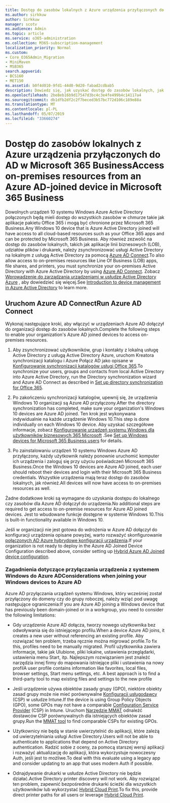 ```yaml
---
title: Dostęp do zasobów lokalnych z Azure urządzenia przyłączonych do AD w Microsoft 365 Business
ms.author: sirkkuw
author: Sirkkuw
manager: scotv
ms.audience: Admin
ms.topic: article
ms.service: o365-administration
ms.collection: M365-subscription-management
localization_priority: Normal
ms.custom:
- Core_O365Admin_Migration
- MiniMaven
- MSB365
search.appverid:
- BCS160
- MET150
ms.assetid: b0f4d010-9fd1-44d0-9d20-fabad2cdbab5
description: Dowiedz się, jak uzyskać dostęp do zasobów lokalnych, jak linia biznesowych aplikacji, udziałów plików i drukarek z usługi Active Directory Azure dołączył do urządzenia systemu Windows 10.
ms.openlocfilehash: 2be8eb16b9d17547d3bc4c3e4fe499b4c14117a4
ms.sourcegitcommit: db1dfb2df2c2f7beced3b57bc772d106c189e88a
ms.translationtype: MT
ms.contentlocale: pl-PL
ms.lasthandoff: 05/07/2019
ms.locfileid: "33660274"
---
```

# <a name="access-on-premises-resources-from-an-azure-ad-joined-device-in-microsoft-365-business"></a><span data-ttu-id="5aa1f-103">Dostęp do zasobów lokalnych z Azure urządzenia przyłączonych do AD w Microsoft 365 Business</span><span class="sxs-lookup"><span data-stu-id="5aa1f-103">Access on-premises resources from an Azure AD-joined device in Microsoft 365 Business</span></span>

<span data-ttu-id="5aa1f-104">Dowolnych urządzeń 10 systemu Windows Azure Active Directory połączonych będą mieli dostęp do wszystkich zasobów w chmurze takie jak aplikacje pakietu Office 365 i mogą być chronione przez Microsoft 365 Business.</span><span class="sxs-lookup"><span data-stu-id="5aa1f-104">Any Windows 10 device that is Azure Active Directory joined will have access to all cloud-based resources such as your Office 365 apps and can be protected by Microsoft 365 Business.</span></span> <span data-ttu-id="5aa1f-105">Aby również zezwolić na dostęp do zasobów lokalnych, takich jak aplikacje linii biznesowych (LOB), udziałów plików i drukarek, należy zsynchronizować usługi Active Directory na lokalnym z usługą Active Directory za pomocą [Azure AD Connect](https://docs.microsoft.com/en-us/azure/active-directory/connect/active-directory-aadconnect).</span><span class="sxs-lookup"><span data-stu-id="5aa1f-105">To also allow access to on-premises resources like Line Of Business (LOB) apps, file shares, and printers, you must synchronize your on-premises Active Directory with Azure Active Directory by using [Azure AD Connect](https://docs.microsoft.com/en-us/azure/active-directory/connect/active-directory-aadconnect).</span></span> <span data-ttu-id="5aa1f-106">Zobacz [Wprowadzenie do zarządzania urządzeniami w usłudze Active Directory Azure](https://docs.microsoft.com/en-us/azure/active-directory/device-management-introduction) , aby dowiedzieć się więcej.</span><span class="sxs-lookup"><span data-stu-id="5aa1f-106">See [Introduction to device management in Azure Active Directory](https://docs.microsoft.com/en-us/azure/active-directory/device-management-introduction) to learn more.</span></span> 
  
## <a name="run-azure-ad-connect"></a><span data-ttu-id="5aa1f-107">Uruchom Azure AD Connect</span><span class="sxs-lookup"><span data-stu-id="5aa1f-107">Run Azure AD Connect</span></span>

<span data-ttu-id="5aa1f-108">Wykonaj następujące kroki, aby włączyć w urządzeniach Azure AD dołączył do organizacji dostęp do zasobów lokalnych.</span><span class="sxs-lookup"><span data-stu-id="5aa1f-108">Complete the following steps to enable your organization's Azure AD joined devices to access on-premises resources.</span></span>
  
1. <span data-ttu-id="5aa1f-109">Aby zsynchronizować użytkowników, grup i kontakty z lokalną usługę Active Directory z usługą Active Directory Azure, uruchom Kreatora synchronizacji katalogu i Azure Połącz AD jako opisane w [Konfigurowanie synchronizacji katalogów usługi Office 365](https://support.office.com/article/1b3b5318-6977-42ed-b5c7-96fa74b08846).</span><span class="sxs-lookup"><span data-stu-id="5aa1f-109">To synchronize your users, groups and contacts from local Active Directory into Azure Active Directory, run the Directory synchronization wizard and Azure AD Connect as described in [Set up directory synchronization for Office 365](https://support.office.com/article/1b3b5318-6977-42ed-b5c7-96fa74b08846).</span></span>
    
2. <span data-ttu-id="5aa1f-110">Po zakończeniu synchronizacji katalogów, upewnij się, że urządzenia Windows 10 organizacji są Azure AD przyłączony.</span><span class="sxs-lookup"><span data-stu-id="5aa1f-110">After the directory synchronization has completed, make sure your organization's Windows 10 devices are Azure AD joined.</span></span> <span data-ttu-id="5aa1f-111">Ten krok jest wykonywana indywidualnie na każde urządzenie Windows 10.</span><span class="sxs-lookup"><span data-stu-id="5aa1f-111">This step is done individually on each Windows 10 device.</span></span> <span data-ttu-id="5aa1f-112">Aby uzyskać szczegółowe informacje, zobacz [Konfigurowanie urządzeń systemu Windows dla użytkowników biznesowych 365 Microsoft](set-up-windows-devices.md) .</span><span class="sxs-lookup"><span data-stu-id="5aa1f-112">See [Set up Windows devices for Microsoft 365 Business users](set-up-windows-devices.md) for details.</span></span> 
    
3. <span data-ttu-id="5aa1f-113">Po zainstalowaniu urządzeń 10 systemu Windows Azure AD przyłączony, każdy użytkownik należy ponownie uruchomić komputer ich urządzenia i zaloguj się przy użyciu poświadczeń Microsoft 365 Business.</span><span class="sxs-lookup"><span data-stu-id="5aa1f-113">Once the Windows 10 devices are Azure AD joined, each user should reboot their devices and login with their Microsoft 365 Business credentials.</span></span> <span data-ttu-id="5aa1f-114">Wszystkie urządzenia mają teraz dostęp do zasobów lokalnych, jak również.</span><span class="sxs-lookup"><span data-stu-id="5aa1f-114">All devices will now have access to on-premises resources as well.</span></span>
    
<span data-ttu-id="5aa1f-115">Żadne dodatkowe kroki są wymagane do uzyskania dostępu do lokalnego czy zasobów dla Azure AD dołączył do urządzenia.</span><span class="sxs-lookup"><span data-stu-id="5aa1f-115">No additional steps are required to get access to on-premise resources for Azure AD joined devices.</span></span> <span data-ttu-id="5aa1f-116">Jest to wbudowane funkcje dostępne w systemie Windows 10.</span><span class="sxs-lookup"><span data-stu-id="5aa1f-116">This is built-in functionality available in Windows 10.</span></span> 
  
<span data-ttu-id="5aa1f-117">Jeśli w organizacji nie jest gotowa do wdrożenia w Azure AD dołączył do konfiguracji urządzenia opisane powyżej, warto rozważyć skonfigurowanie [połączonych AD Azure hybrydowe konfiguracji urządzenia](manage-windows-devices.md).</span><span class="sxs-lookup"><span data-stu-id="5aa1f-117">If your organization is not ready to deploy in the Azure AD Joined Device Configuration described above, consider setting up [Hybrid Azure AD Joined device configuration](manage-windows-devices.md).</span></span>
  
### <a name="considerations-when-joining-your-windows-devices-to-azure-ad"></a><span data-ttu-id="5aa1f-118">Zagadnienia dotyczące przyłączania urządzenia z systemem Windows do Azure AD</span><span class="sxs-lookup"><span data-stu-id="5aa1f-118">Considerations when joining your Windows devices to Azure AD</span></span>

<span data-ttu-id="5aa1f-119">Azure AD przyłączania urządzeń systemu Windows, który wcześniej został przyłączony do domeny czy do grupy roboczej, należy wziąć pod uwagę następujące ograniczenia:</span><span class="sxs-lookup"><span data-stu-id="5aa1f-119">If you are Azure AD joining a Windows device that has previously been domain-joined or in a workgroup, you need to consider the following limitations:</span></span>
  
- <span data-ttu-id="5aa1f-120">Gdy urządzenie Azure AD dołącza, tworzy nowego użytkownika bez odwoływania się do istniejącego profilu.</span><span class="sxs-lookup"><span data-stu-id="5aa1f-120">When a device Azure AD joins, it creates a new user without referencing an existing profile.</span></span> <span data-ttu-id="5aa1f-121">Aby rozwiązać ten problem, trzeba ręcznie można migrować profile.</span><span class="sxs-lookup"><span data-stu-id="5aa1f-121">To fix this, profiles need to be manually migrated.</span></span> <span data-ttu-id="5aa1f-122">Profil użytkownika zawiera informacje, takie jak Ulubione, pliki lokalne, ustawienia przeglądarki, ustawienia menu Start, itp. Najlepszym rozwiązaniem jest znaleźć narzędzia innej firmy do mapowania istniejące pliki i ustawienia na nowy profil</span><span class="sxs-lookup"><span data-stu-id="5aa1f-122">A user profile contains information like favorites, local files, browser settings, Start menu settings, etc. A best approach is to find a third-party tool to map existing files and settings to the new profile</span></span>

- <span data-ttu-id="5aa1f-123">Jeśli urządzenie używa obiektów zasady grupy (GPO), niektóre obiekty zasad grupy może nie mieć porównywalne [Konfiguracji usługodawcy](https://docs.microsoft.com/windows/configuration/provisioning-packages/how-it-pros-can-use-configuration-service-providers) (CSP) w usłudze Intune.</span><span class="sxs-lookup"><span data-stu-id="5aa1f-123">If the device is using Group Policy Objects (GPO), some GPOs may not have a comparable [Configuration Service Provider](https://docs.microsoft.com/windows/configuration/provisioning-packages/how-it-pros-can-use-configuration-service-providers) (CSP) in Intune.</span></span> <span data-ttu-id="5aa1f-124">Uruchom [Narzędzie MMAT](https://www.microsoft.com/download/details.aspx?id=45520) odnaleźć dostawców CSP porównywalnych dla istniejących obiektów zasad grupy.</span><span class="sxs-lookup"><span data-stu-id="5aa1f-124">Run the [MMAT tool](https://www.microsoft.com/download/details.aspx?id=45520) to find comparable CSPs for existing GPOs.</span></span>

- <span data-ttu-id="5aa1f-125">Użytkownicy nie będą w stanie uwierzytelnić do aplikacji, które zależą od uwierzytelniania usługi Active Directory.</span><span class="sxs-lookup"><span data-stu-id="5aa1f-125">Users will not be able to authenticate to applications that depend on Active Directory authentication.</span></span> <span data-ttu-id="5aa1f-126">Radzić sobie z oceny, za pomocą starszej wersji aplikacji i rozważyć aktualizację do aplikacji, która wykorzystuje nowoczesny Auth, jeśli jest to możliwe.</span><span class="sxs-lookup"><span data-stu-id="5aa1f-126">To deal with this evaluate using a legacy app and consider updating to an app that uses modern Auth if possible.</span></span>

- <span data-ttu-id="5aa1f-127">Odnajdywanie drukarki w usłudze Active Directory nie będzie działać.</span><span class="sxs-lookup"><span data-stu-id="5aa1f-127">Active Directory printer discovery will not work.</span></span> <span data-ttu-id="5aa1f-128">Aby rozwiązać ten problem, zapewnić bezpośrednie drukarki ścieżki dla wszystkich użytkowników lub wykorzystać [Hybrid Cloud Print](https://docs.microsoft.com/windows-server/administration/hybrid-cloud-print/hybrid-cloud-print-deploy).</span><span class="sxs-lookup"><span data-stu-id="5aa1f-128">To fix this, provide direct printer paths for all users or leverage [Hybrid Cloud Print](https://docs.microsoft.com/windows-server/administration/hybrid-cloud-print/hybrid-cloud-print-deploy).</span></span>
